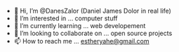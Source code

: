 - 👋 Hi, I’m @DanesZalor (Daniel James Dolor in real life)
- 👀 I’m interested in ... computer stuff
- 🌱 I’m currently learning ... web developement
- 💞️ I’m looking to collaborate on ... open source projects
- 📫 How to reach me ... estheryahe@gmail.com

<!---
DanesZalor/DanesZalor is a ✨ special ✨ repository because its `README.md` (this file) appears on your GitHub profile.
You can click the Preview link to take a look at your changes.
--->
